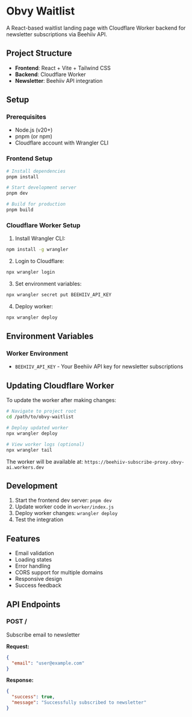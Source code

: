 # Obvy Waitlist

A React-based waitlist landing page with Cloudflare Worker backend for newsletter subscriptions via Beehiiv API.

## Project Structure

- **Frontend**: React + Vite + Tailwind CSS
- **Backend**: Cloudflare Worker
- **Newsletter**: Beehiiv API integration

## Setup

### Prerequisites

- Node.js (v20+)
- pnpm (or npm)
- Cloudflare account with Wrangler CLI

### Frontend Setup

```bash
# Install dependencies
pnpm install

# Start development server
pnpm dev

# Build for production
pnpm build
```

### Cloudflare Worker Setup

1. Install Wrangler CLI:
```bash
npm install -g wrangler
```

2. Login to Cloudflare:
```bash
npx wrangler login
```

3. Set environment variables:
```bash
npx wrangler secret put BEEHIIV_API_KEY
```

4. Deploy worker:
```bash
npx wrangler deploy
```

## Environment Variables

### Worker Environment
- `BEEHIIV_API_KEY` - Your Beehiiv API key for newsletter subscriptions

## Updating Cloudflare Worker

To update the worker after making changes:

```bash
# Navigate to project root
cd /path/to/obvy-waitlist

# Deploy updated worker
npx wrangler deploy

# View worker logs (optional)
npx wrangler tail
```

The worker will be available at: `https://beehiiv-subscribe-proxy.obvy-ai.workers.dev`

## Development

1. Start the frontend dev server: `pnpm dev`
2. Update worker code in `worker/index.js`
3. Deploy worker changes: `wrangler deploy`
4. Test the integration

## Features

- Email validation
- Loading states
- Error handling
- CORS support for multiple domains
- Responsive design
- Success feedback

## API Endpoints

### POST /
Subscribe email to newsletter

**Request:**
```json
{
  "email": "user@example.com"
}
```

**Response:**
```json
{
  "success": true,
  "message": "Successfully subscribed to newsletter"
}
```
